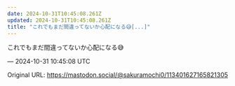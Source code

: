 ```yaml
---
date: 2024-10-31T10:45:08.261Z
updated: 2024-10-31T10:45:08.261Z
title: "これでもまだ間違ってないか心配になる😅[...]"
---
```


<p>これでもまだ間違ってないか心配になる😅</p>

&mdash; 2024-10-31 10:45:08 UTC

Original URL: https://mastodon.social/@sakuramochi0/113401627165821305
